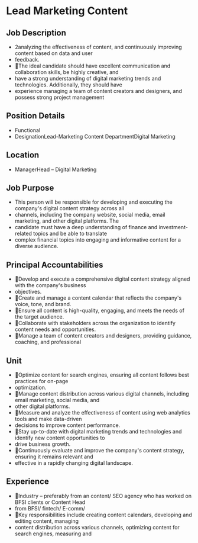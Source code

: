 # Lead Marketing Content

## Job Description

* 2analyzing the effectiveness of content, and continuously improving content based on data and user
* feedback.
* The ideal candidate should have excellent communication and collaboration skills, be highly creative, and
* have a strong understanding of digital marketing trends and technologies. Additionally, they should have
* experience managing a team of content creators and designers, and possess strong project management

## Position Details

* Functional
* DesignationLead-Marketing Content DepartmentDigital Marketing

## Location

* ManagerHead – Digital Marketing

## Job Purpose

* This person will be responsible for developing and executing the company's digital content strategy across all
* channels, including the company website, social media, email marketing, and other digital platforms. The
* candidate must have a deep understanding of finance and investment-related topics and be able to translate
* complex financial topics into engaging and informative content for a diverse audience.

## Principal Accountabilities

* Develop and execute a comprehensive digital content strategy aligned with the company's business
* objectives.
* Create and manage a content calendar that reflects the company's voice, tone, and brand.
* Ensure all content is high-quality, engaging, and meets the needs of the target audience.
* Collaborate with stakeholders across the organization to identify content needs and opportunities.
* Manage a team of content creators and designers, providing guidance, coaching, and professional

## Unit

* Optimize content for search engines, ensuring all content follows best practices for on-page
* optimization.
* Manage content distribution across various digital channels, including email marketing, social media, and
* other digital platforms.
* Measure and analyze the effectiveness of content using web analytics tools and make data-driven
* decisions to improve content performance.
* Stay up-to-date with digital marketing trends and technologies and identify new content opportunities to
* drive business growth.
* Continuously evaluate and improve the company's content strategy, ensuring it remains relevant and
* effective in a rapidly changing digital landscape.

## Experience

* Industry – preferably from an content/ SEO agency who has worked on BFSI clients or Content Head
* from BFSI/ fintech/ E-comm/
* Key responsibilities include creating content calendars, developing and editing content, managing
* content distribution across various channels, optimizing content for search engines, measuring and
